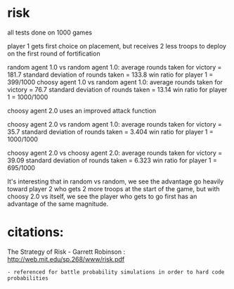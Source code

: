 # risk

all tests done on 1000 games

player 1 gets first choice on placement, but receives 2 less troops to deploy on the first round of fortification

random agent 1.0 vs random agent 1.0:
	average rounds taken for victory = 181.7
	standard deviation of rounds taken = 133.8
	win ratio for player 1 = 399/1000
choosy agent 1.0 vs random agent 1.0:
	average rounds taken for victory = 76.7
	standard deviation of rounds taken = 13.14
	win ratio for player 1 = 1000/1000

choosy agent 2.0 uses an improved attack function

choosy agent 2.0 vs random agent 1.0:
	average rounds taken for victory = 35.7
	standard deviation of rounds taken = 3.404
	win ratio for player 1 = 1000/1000

choosy agent 2.0 vs choosy agent 2.0:
	average rounds taken for victory = 39.09
	standard deviation of rounds taken = 6.323
	win ratio for player 1 = 695/1000

It's interesting that in random vs random, we see the advantage go heavily toward player 2 who gets 2 more troops at the start of the game, but with choosy 2.0 vs itself, we see the player who gets to go first has an advantage of the same magnitude.

# citations:

The Strategy of Risk - Garrett Robinson : http://web.mit.edu/sp.268/www/risk.pdf

	- referenced for battle probability simulations in order to hard code probabilities